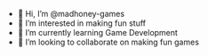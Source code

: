 - 👋 Hi, I’m @madhoney-games
- 👀 I’m interested in making fun stuff
- 🌱 I’m currently learning Game Development
- 💞️ I’m looking to collaborate on making fun games
<!---
madhoney-games/madhoney-games is a ✨ special ✨ repository because its `README.md` (this file) appears on your GitHub profile.
You can click the Preview link to take a look at your changes.
--->
